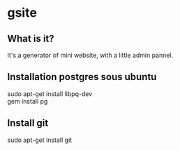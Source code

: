 # gsite

## What is it?

It's a generator of mini website, with a little admin pannel.

## Installation postgres sous ubuntu
sudo apt-get install libpq-dev
<br/>
gem install pg

## Install git
sudo apt-get install git <br>

